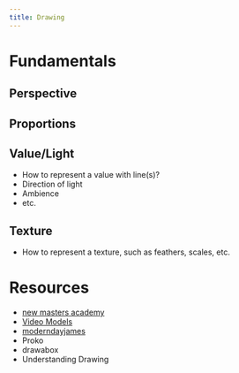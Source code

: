 ```yaml
---
title: Drawing
---
```


# Fundamentals
## Perspective
## Proportions
## Value/Light
- How to represent a value with line(s)?
- Direction of light
- Ambience
- etc.
## Texture
- How to represent a texture, such as feathers, scales, etc.

# Resources
- [new masters academy](https://www.nma.art/)
- [Video Models](https://vimeo.com/croquiscafe)
- [moderndayjames](https://www.youtube.com/channel/UCI8GDFj5BQCQrSHITFebzkA)
- Proko
- drawabox
- Understanding Drawing
